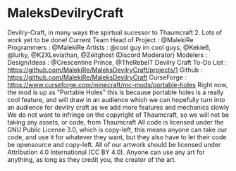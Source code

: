 # MaleksDevilryCraft
Devilry-Craft, in many ways the spirtual sucessor to Thaumcraft 2. Lots of work yet to be done!
Current Team
Head of Project : @MalekiRe
Programmers : @MalekiRe
Artists : @cool guy im cool guys, @Kekie6, @lurky, @K2XLeviathan, @Zeitghost (Discord Moderator)
Modelers :
Design/Ideas : @Crescentine Prince, @TheRebelT
Devilry Craft To-Do List : https://github.com/MalekiRe/MaleksDevilryCraft/projects/1
Github : https://github.com/MalekiRe/MaleksDevilryCraft
CurseForge : https://www.curseforge.com/minecraft/mc-mods/portable-holes
Right now, the mod is up as "Portable Holes" this is because portable holes is a really cool feature, and will draw in an audience which we can hopefully turn into an audience for devilry craft as we add more features and mechanics slowly
We do not want to infringe on the copyright of Thaumcraft, so we will not be taking any assets, or code, from Thaumcraft
All code is licensed under the GNU Public License 3.0, which is copy-left, this means anyone can take our code, and use it for whatever they want, but they also have to let their code be opensource and copy-left.
All of our artwork should be licensed under Attribution 4.0 International (CC BY 4.0). Anyone can use any art for anything, as long as they credit you, the creator of the art.
